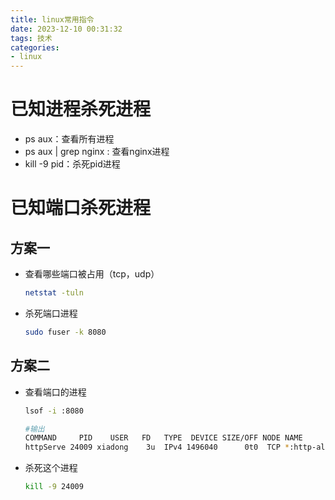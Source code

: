 ```yaml
---
title: linux常用指令
date: 2023-12-10 00:31:32
tags: 技术
categories: 
- linux
---
```








# 已知进程杀死进程

- ps aux：查看所有进程
- ps aux | grep nginx : 查看nginx进程
- kill -9 pid：杀死pid进程







# 已知端口杀死进程



## 方案一

- 查看哪些端口被占用（tcp，udp）

	```bash
	netstat -tuln
	```

- 杀死端口进程

	```bash
	sudo fuser -k 8080
	```

	



## 方案二

- 查看端口的进程

	```bash
	lsof -i :8080
	
	#输出
	COMMAND     PID    USER   FD   TYPE  DEVICE SIZE/OFF NODE NAME
	httpServe 24009 xiadong    3u  IPv4 1496040      0t0  TCP *:http-alt (LISTEN)
	```

- 杀死这个进程

	```bash
	kill -9 24009
	```

	
